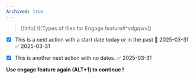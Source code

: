 ```yaml
---
Archived: true
---
```

> [!Info]
> ![[Types of files for Engage feature#^vdgqwv]]


- [x] This is a  next  action with a start date today or in the past 🛫 2025-03-31 ✅ 2025-03-31
- [x] This is another next action with no dates. ✅ 2025-03-31


**Use engage feature again (ALT+1) to continue !**
